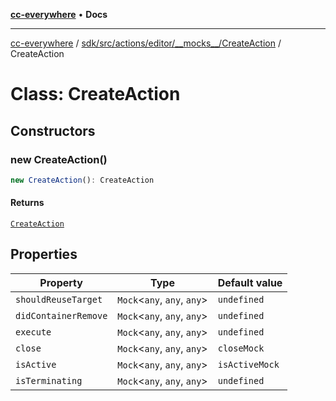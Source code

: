 [**cc-everywhere**](../../../../../../../index.md) • **Docs**

***

[cc-everywhere](../../../../../../../index.md) / [sdk/src/actions/editor/\_\_mocks\_\_/CreateAction](../index.md) / CreateAction

# Class: CreateAction

## Constructors

### new CreateAction()

```ts
new CreateAction(): CreateAction
```

#### Returns

[`CreateAction`](CreateAction.md)

## Properties

| Property | Type | Default value |
| ------ | ------ | ------ |
| `shouldReuseTarget` | `Mock`\<`any`, `any`, `any`\> | `undefined` |
| `didContainerRemove` | `Mock`\<`any`, `any`, `any`\> | `undefined` |
| `execute` | `Mock`\<`any`, `any`, `any`\> | `undefined` |
| `close` | `Mock`\<`any`, `any`, `any`\> | `closeMock` |
| `isActive` | `Mock`\<`any`, `any`, `any`\> | `isActiveMock` |
| `isTerminating` | `Mock`\<`any`, `any`, `any`\> | `undefined` |
